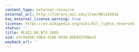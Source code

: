 ```yaml
---
content_type: external-resource
external_url: http://library.mit.edu/item/001345016
has_external_license_warning: true
license: https://en.wikipedia.org/wiki/All_rights_reserved
status: ''
title: ML421.B4.B73 2005
uid: e3c9e5b6-59bd-4166-859d-8bb54276be12
wayback_url: ''
---
```

